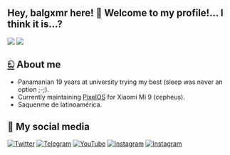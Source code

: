 ## Hey, balgxmr here! 👋 Welcome to my profile!... I think it is...?

<img src="https://github-readme-stats.vercel.app/api?username=baalgx&&show_icons=true&title_color=5D568A&icon_color=bb2acf&text_color=8D89A6&bg_color=E6C0E9"> <img src="https://spotify-recently-played-readme.vercel.app/api?user=a554cv3ht153qqo177q0109er&width=300&count=3" />

## [ඞ](https://www.youtube.com/watch?v=dQw4w9WgXcQ) About me
- Panamanian 19 years at university trying my best (sleep was never an option ;-;).
- Currently maintaining [PixelOS](https://github.com/PixelOS-AOSP) for Xiaomi Mi 9 (cepheus).
- Saquenme de latinoamérica.

## 🤨 My social media
[![Twitter](https://img.shields.io/badge/Twitter-1DA1F2?style=for-the-badge&logo=twitter&logoColor=white)](https://twitter.com/balgxmr)
[![Telegram](https://img.shields.io/badge/Telegram-0088cc?style=for-the-badge&logo=telegram&logoColor=ffffff)](https://t.me/balgxmr)
[![YouTube](https://img.shields.io/badge/YouTube-FF0000?style=for-the-badge&logo=youtube&logoColor=white)](https://www.youtube.com/balgxmr)
[![Instagram](https://img.shields.io/badge/Instagram-E5C44C?style=for-the-badge&logo=instagram&logoColor=white)](https://www.instagram.com/seraphfx_/)
[![Instagram](https://img.shields.io/badge/Instagram-E4405F?style=for-the-badge&logo=instagram&logoColor=white)](https://www.instagram.com/balgxmr/)


<!---
baalgx/baalgx is a ✨ special ✨ repository because its `README.md` (this file) appears on your GitHub profile.
You can click the Preview link to take a look at your changes.
--->

